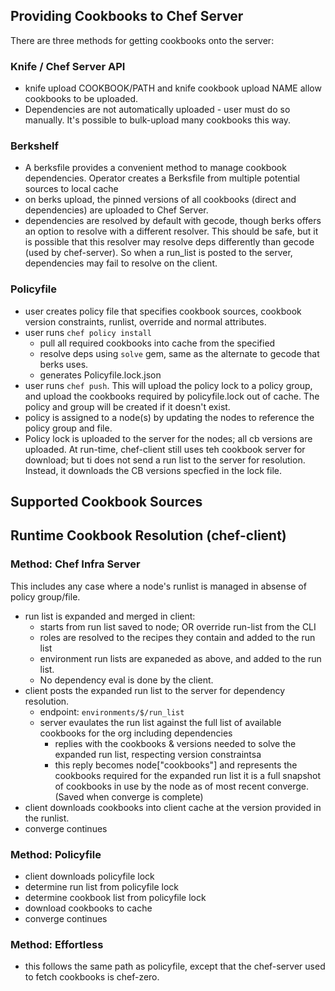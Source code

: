## Providing Cookbooks to Chef Server

There are three methods for getting cookbooks onto the server:

### Knife / Chef Server API

 - knife upload COOKBOOK/PATH and knife cookbook upload NAME allow cookbooks to be uploaded.
 - Dependencies are not automatically uploaded - user must do so manually. It's possible to bulk-upload
   many cookbooks this way.

### Berkshelf

 -  A berksfile provides a convenient method to manage cookbook dependencies. Operator creates a Berksfile
 from multiple potential sources to local cache
 - on berks upload, the pinned versions of all cookbooks (direct and dependencies) are uploaded to Chef Server.
 - dependencies are resolved by default with gecode, though berks offers an option to resolve
   with a different resolver. This should be safe, but it is possible that this resolver may resolve
   deps differently than gecode (used by chef-server).  So when a run_list is posted to the server,
   dependencies may fail to resolve on the client.


### Policyfile

- user creates policy file  that specifies cookbook sources, cookbook version constraints, runlist, override and normal attributes.
- user runs `chef policy install`
  - pull all required cookbooks into cache from the specified
  - resolve deps using `solve` gem, same as the alternate to gecode that berks uses.
  - generates Policyfile.lock.json
- user runs `chef push`. This will upload the policy lock to a policy group, and upload
  the cookbooks required by policyfile.lock out of cache. The policy and group will be created if it doesn't exist.
- policy is assigned to a node(s) by updating the nodes to reference the policy group and file.
- Policy lock is uploaded to the server for the nodes; all cb versions are uploaded. At
  run-time, chef-client still uses teh cookbook server for download; but ti does not send a run list
  to the server for resolution. Instead, it downloads the CB versions specfied in the lock file.

## Supported Cookbook Sources


## Runtime Cookbook Resolution (chef-client)

### Method: Chef Infra Server

This includes any case where a node's runlist is managed in absense of policy group/file.

 - run list is expanded and merged in client:
   - starts from run list saved to node;  OR override run-list from the CLI
   - roles are resolved to the recipes they contain and added to the run list
   - environment run lists are expaneded as above, and added to the run list.
   - No dependency eval is done by the client.
 - client posts the expanded run list to the server for dependency resolution.
   - endpoint: `environments/$/run_list`
   - server evaulates the run list against the full list of available cookbooks for the org
     including dependencies
      * replies with the cookbooks & versions needed to solve the expanded run list, respecting
        version constraintsa
      * this reply becomes node["cookbooks"] and represents the cookbooks required for the expanded run list
        it is a full snapshot of cookbooks in use by the node as of most recent converge.  (Saved when converge is complete)
 - client downloads cookbooks into client cache at the version provided in the runlist.
 - converge continues

### Method: Policyfile

 - client downloads policyfile lock
 - determine run list from policyfile lock
 - determine cookbook list from policyfile lock
 - download cookbooks to cache
 - converge continues

### Method: Effortless

 - this follows the same path as policyfile, except that the chef-server used to fetch cookbooks
   is chef-zero.

